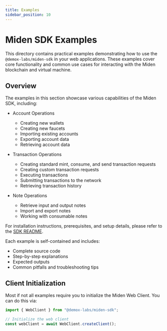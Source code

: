 ```yaml
---
title: Examples
sidebar_position: 10
---
```


# Miden SDK Examples

This directory contains practical examples demonstrating how to use the `@demox-labs/miden-sdk` in your web applications. These examples cover core functionality and common use cases for interacting with the Miden blockchain and virtual machine.

## Overview

The examples in this section showcase various capabilities of the Miden SDK, including:

- Account Operations

  - Creating new wallets
  - Creating new faucets
  - Importing existing accounts
  - Exporting account data
  - Retrieving account data

- Transaction Operations

  - Creating standard mint, consume, and send transaction requests
  - Creating custom transaction requests
  - Executing transactions
  - Submitting transactions to the network
  - Retrieving transaction history

- Note Operations
  - Retrieve input and output notes
  - Import and export notes
  - Working with consumable notes

For installation instructions, prerequisites, and setup details, please refer to the [SDK README](https://github.com/0xMiden/miden-client/docs/typedoc/web-client/README.md).

Each example is self-contained and includes:

- Complete source code
- Step-by-step explanations
- Expected outputs
- Common pitfalls and troubleshooting tips

## Client Initialization

Most if not all examples require you to initialize the Miden Web Client. You can do this via:

```typescript
import { WebClient } from "@demox-labs/miden-sdk";

// Initialize the web client
const webClient = await WebClient.createClient();
```
